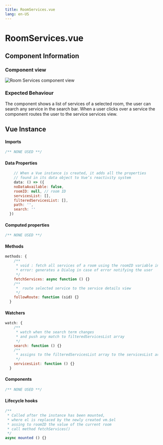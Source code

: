 ```yaml
---
title: RoomServices.vue
lang: en-US
---
```

# RoomServices.vue
## Component Information
### Component view
![Room Services component view](/docs/dashboard/InformationBaseRoomServices.PNG)
### Expected Behaviour
The component shows a list of services of a selected room, the user can search any service in the search bar. When a user clicks over a service the component routes the user to the service services view.


## Vue Instance
#### Imports
``` js
/** NONE USED **/
```
#### Data Properties
``` js
    // When a Vue instance is created, it adds all the properties  
    // found in its data object to Vue’s reactivity system
    data: () => ({
    noDataAvailable: false,
    roomID: null, // room ID
    servicesList: [],
    filteredServicesList: [],
    path: '',
    search: ''
  })
```
#### Computed properties 
``` js
/** NONE USED **/ 
```

#### Methods
``` js
methods: {
    /**
     * void : fetch all services of a room using the roomID variable instance of the Vue instance then assign the response value to servicesList instance
     * error: generates a Dialog in case of error notifying the user
     */
    fetchServices: async function () {}
    /**
     *  route selected service to the service details view
     */
    followRoute: function (sid) {}
  }
```
#### Watchers
``` js
watch: {
    /**
     * watch when the search term changes
     * and push any match to filteredServicesList array
     */
    search: function () {}
    /**
     * assigns to the filteredServicesList array to the servicesList array value 
     */
    servicesList: function () {}
  }
```
#### Components
``` js
/** NONE USED **/  
```
#### Lifecycle hooks
``` js
/**
 * Called after the instance has been mounted, 
 * where el is replaced by the newly created vm.$el
 * assing to roomID the value of the current room
 * call method fetchServices()
 */
async mounted () {}
```
